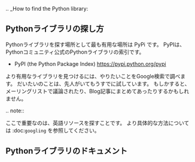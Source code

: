 .. _How to find the Python library:

Pythonライブラリの探し方
------------------------

Pythonライブラリを探す場所として最も有用な場所は PyPi です。
PyPIは、Pythonコミュニティ公式のPythonライブラリの索引です。

- PyPI (the Python Package Index)
  https://pypi.python.org/pypi

より有用なライブラリを見つけるには、やりたいことをGoogle検索で調べます。
だいたいのことは、先人がいてもうすでに試しています。
もしかすると、メーリングリストで議論されたり、Blog記事にまとめてあったりするかもしれません。

.. note::

  ここで重要なのは、英語リソースを探すことです。
  より具体的な方法については :doc:`googling` を参照してください。

Pythonライブラリのドキュメント
------------------------------
